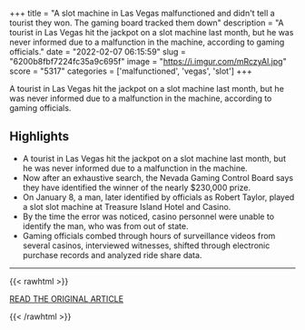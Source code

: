 +++
title = "A slot machine in Las Vegas malfunctioned and didn't tell a tourist they won. The gaming board tracked them down"
description = "A tourist in Las Vegas hit the jackpot on a slot machine last month, but he was never informed due to a malfunction in the machine, according to gaming officials."
date = "2022-02-07 06:15:59"
slug = "6200b8fbf7224fc35a9c695f"
image = "https://i.imgur.com/mRczyAl.jpg"
score = "5317"
categories = ['malfunctioned', 'vegas', 'slot']
+++

A tourist in Las Vegas hit the jackpot on a slot machine last month, but he was never informed due to a malfunction in the machine, according to gaming officials.

## Highlights

- A tourist in Las Vegas hit the jackpot on a slot machine last month, but he was never informed due to a malfunction in the machine.
- Now after an exhaustive search, the Nevada Gaming Control Board says they have identified the winner of the nearly $230,000 prize.
- On January 8, a man, later identified by officials as Robert Taylor, played a slot slot machine at Treasure Island Hotel and Casino.
- By the time the error was noticed, casino personnel were unable to identify the man, who was from out of state.
- Gaming officials combed through hours of surveillance videos from several casinos, interviewed witnesses, shifted through electronic purchase records and analyzed ride share data.

---

{{< rawhtml >}}
  <p class="article-category">
    <a target="_blank" href="https://www.cnn.com/2022/02/06/us/missed-jackpot-malfunction-casino-game-trnd/index.html">READ THE ORIGINAL ARTICLE</a>
  </p>
{{< /rawhtml >}}
